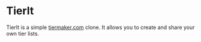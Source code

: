 # TierIt

TierIt is a simple [tiermaker.com](https://tiermaker.com) clone. It allows you to create and share your own tier lists.